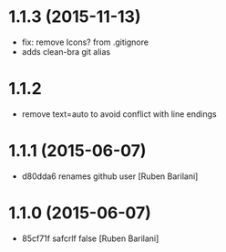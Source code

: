# 1.1.3 (2015-11-13)

- fix: remove Icons? from .gitignore
- adds clean-bra git alias

# 1.1.2

- remove text=auto to avoid conflict with line endings

# 1.1.1 (2015-06-07)

- d80dda6 renames github user [Ruben Barilani]

# 1.1.0 (2015-06-07)

- 85cf71f safcrlf false [Ruben Barilani]
